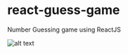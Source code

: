 # react-guess-game
Number Guessing game using ReactJS

![alt text](https://github.com/ahmedgmurtaza/react-guess-game/master/screenshot.png)
